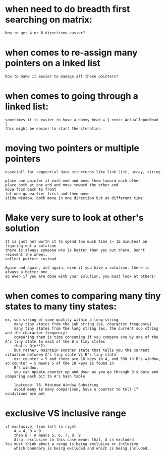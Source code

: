 # when need to do breadth first searching on matrix:
    how to get 4 or 8 directions easier?

# when comes to re-assign many pointers on a lnked list
    how to make it easier to manage all these pointers?

# when comes to going through a linked list:
    sometimes it is easier to have a dummy head = { next: ActualInputHead }
    this might be easier to start the iteration

# moving two pointers or multiple pointers
    especiall for sequential data structures like link list, array, string

    place one pointer at each end and move them toward each other
    place both at one end and move toward the other end
    move from back to front
    let one go earlier first and then move
    slide window, both move in one direction but at different time

# Make very sure to look at other's solution
    It is just not worth it to spend too much time (> 15 minutes) on figuring out a solution
    there is always someone who is better than you out there. Don't reinvent the wheel.
    collect pattern instead.

    Again and again, and again, even if you have a solution, there is always a better one
    so even if you are done with your solution, you must look at others!

# when comes to comparing many tiny states to many tiny states:
    ex, sub string of some quality within a long string
        many tiny states from the sub string (ex, character frequency)
        many tiny states from the long string (ex, the current sub string and the character frequency)
        comparing them is time consuming if you compare one by one of the A's tiny state to each of the B's tiny states
        that's O(n**2)
        but rather, maintain another state that tells you the current situation between A's tiny state Vs B's tiny state
        ex: counter = 5 and there are 18 keys in A, and 500 in B's window, so counter = 5 means 5 of the 18 keys is found in
        B's window.
        you can update counter up and down as you go through B's data and comparing each bit to A's hash table

        leetcode: 76. Minimum Window Substring
        avoid many to many comparison, have a counter to tell if conditions are met

# exclusive VS inclusive range
    if exclusive, from left to right
        A = 4, B = 9
        then B - A means 5, 6, 7, 8, 9
        Also, exclusive in this case means that, A is excluded
    You must think about a range is being exclusive or inclusive
        which boundary is being excluded and which is being included.
    